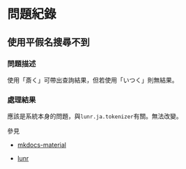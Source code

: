# 問題紀錄

## 使用平假名搜尋不到

### 問題描述

使用「斎く」可帶出查詢結果，但若使用「いつく」則無結果。

### 處理結果

應該是系統本身的問題，與`lunr.ja.tokenizer`有關。無法改變。

參見

* [mkdocs-material](https://github.com/squidfunk/mkdocs-material/issues/2270)

* [lunr](https://github.com/MihaiValentin/lunr-languages/issues/45)
